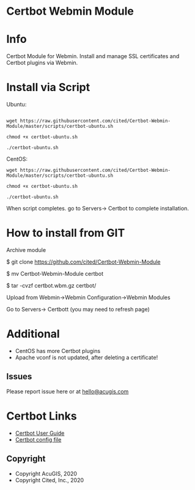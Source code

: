
# Certbot Webmin Module

# Info
Certbot Module for Webmin.  Install and manage SSL certificates and Certbot plugins via Webmin.

# Install via Script

Ubuntu:

```console

wget https://raw.githubusercontent.com/cited/Certbot-Webmin-Module/master/scripts/certbot-ubuntu.sh

chmod +x certbot-ubuntu.sh

./certbot-ubuntu.sh
```

CentOS:

```console
wget https://raw.githubusercontent.com/cited/Certbot-Webmin-Module/master/scripts/certbot-ubuntu.sh

chmod +x certbot-ubuntu.sh

./certbot-ubuntu.sh

```

When script completes. go to Servers-> Certbot to complete installation.

# How to install from GIT
Archive module

$ git clone https://github.com/cited/Certbot-Webmin-Module

$ mv Certbot-Webmin-Module certbot

$ tar -cvzf certbot.wbm.gz certbot/


Upload from Webmin->Webmin Configuration->Webmin Modules

Go to Servers-> Certbott (you may need to refresh page)

# Additional
- CentOS has more Certbot plugins
- Apache vconf is not updated, after deleting a certificate!

## **Issues**
Please report issue here or at hello@acugis.com

# Certbot Links
- [Certbot User Guide](https://certbot.eff.org/docs/using.html)
- [Certbot config file](https://certbot.eff.org/docs/using.html#config-file)

Copyright
---------

* Copyright AcuGIS, 2020
* Copyright Cited, Inc., 2020

